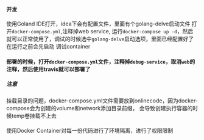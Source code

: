 
#### 开发
使用Goland IDE打开，idea下会有配置文件，里面有个golang-delve启动文件
打开`docker-compose.yml`,注释掉web service, 运行`docker-compose up -d`，然后就可以正常使用了，调试的时候选中`golang-delve`启动选项，里面已经配置好了在运行之前会先启动
调试container

#### 部署的时候，打开`docker-compose.yml`文件，注释掉`debug-service`，取消`web`的注释，然后使用travis就可以部署了

##### 注意
挂载目录的问题，docker-compose.yml文件需要放到onlinecode，因为docker-compose会为创建的volume和network添加目录前缀，
会导致创建执行容器的时候temp卷挂载不上去

####
使用Docker Container对每一份代码进行了环境隔离，进行了权限限制

